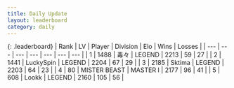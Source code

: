 ```yaml
---
title: Daily Update
layout: leaderboard
category: daily
---
```


{: .leaderboard}
| Rank | LV | Player | Division | Elo | Wins | Losses |
| --- | --- | --- | --- | --- | --- | --- |
| <span data-change="14">1</span> | 1488 | <span title="ID: 451068">毒々</span> | LEGEND | <span data-change="159">2213</span> | <span data-change="32">59</span> | <span data-change="14">27</span> |
| <span data-change="3">2</span> | 1441 | <span title="ID: 498412">LuckySpin</span> | LEGEND | <span data-change="82">2204</span> | <span data-change="19">67</span> | <span data-change="11">29</span> |
| <span data-change="-2">3</span> | 2185 | <span title="ID: 353063">Sktima</span> | LEGEND | <span data-change="0">2203</span> | <span data-change="0">64</span> | <span data-change="0">23</span> |
| <span data-change="-2">4</span> | 80 | <span title="ID: 727221">MISTER BEAST</span> | MASTER I | <span data-change="-10">2177</span> | <span data-change="15">96</span> | <span data-change="9">41</span> |
| <span data-change="-1">5</span> | 608 | <span title="ID: 675058">Lookk</span> | LEGEND | <span data-change="1">2160</span> | <span data-change="9">105</span> | <span data-change="6">56</span> |